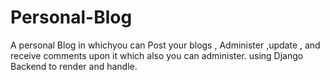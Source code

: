 # Personal-Blog
A personal Blog in whichyou can Post your blogs , Administer ,update , and receive comments upon it which also you can administer. using Django Backend to render and handle.
